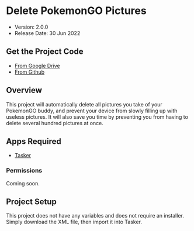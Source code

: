 # Delete PokemonGO Pictures

  * Version: 2.0.0
  * Release Date: 30 Jun 2022

## Get the Project Code

  * [From Google Drive](https://drive.google.com/drive/folders/1uz5usql10txJJdGvVlcI5lxoOZL_s_g7?usp=sharing)
  * [From Github](https://github.com/c-d-smith/android-automation/tree/main/projects/delete-pokemongo-pictures)

## Overview

This project will automatically delete all pictures you take of your PokemonGO buddy, and prevent your device from slowly filling up with useless pictures. It will also save you time by preventing you from having to delete several hundred pictures at once.

## Apps Required

  * [Tasker](https://play.google.com/store/apps/details?id=net.dinglisch.android.taskerm)

### Permissions

Coming soon.

## Project Setup

This project does not have any variables and does not require an installer. Simply download the XML file, then import it into Tasker.
